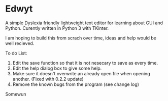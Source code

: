 # Edwyt

A simple Dyslexia friendly lightweight text editor for learning about GUI and Python. Curently written in Python 3 with TKinter.

I am hoping to build this from scrach over time, ideas and help would be well recieved.

To do List:

1) Edit the save function so that it is not nesecary to save as every time.
2) Edit the help dialog box to give some help.
3) Make sure it doesn't overwrite an already open file when opening another. (Fixed with 0.2.2 update)
4) Remove the known bugs from the program (see change log)

Somewun
